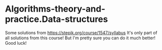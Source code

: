 # Algorithms-theory-and-practice.Data-structures
Some solutions from https://stepik.org/course/1547/syllabus
It's only part of all solutions from this course! But I'm pretty sure you can do it much better! Good luck!
